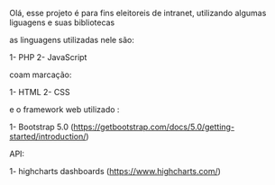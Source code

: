Olá, esse projeto é para fins eleitoreis de intranet, utilizando algumas liguagens e suas bibliotecas

as linguagens utilizadas nele são:

1- PHP
2- JavaScript

coam marcação:

1- HTML
2- CSS

e o framework web utilizado :

1- Bootstrap 5.0 (https://getbootstrap.com/docs/5.0/getting-started/introduction/)

API:

1- highcharts dashboards (https://www.highcharts.com/)

